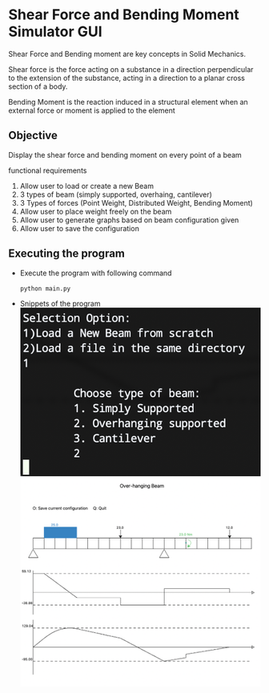 # Shear Force and Bending Moment Simulator GUI

Shear Force and Bending moment are key concepts in Solid Mechanics.

Shear force is the force acting on a substance in a direction perpendicular to the extension of the substance, acting in a direction to a planar cross section of a body.

Bending Moment is the reaction induced in a structural element when an external force or moment is applied to the element

## Objective

Display the shear force and bending moment on every point of a beam

functional requirements

1. Allow user to load or create a new Beam
2. 3 types of beam (simply supported, overhaing, cantilever)
3. 3 Types of forces (Point Weight, Distributed Weight, Bending Moment)
4. Allow user to place weight freely on the beam
5. Allow user to generate graphs based on beam configuration given
6. Allow user to save the configuration

## Executing the program

- Execute the program with following command

  ```shell
  python main.py
  ```

- Snippets of the program
  <img src="asset/demo1.png"/>
  <img src="asset/demo2.png"/>
